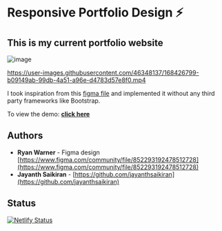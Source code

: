 # Responsive Portfolio Design ⚡️ 

## This is my current portfolio website

![image](https://user-images.githubusercontent.com/46348137/168426090-44bf00e6-b522-482a-a8d6-5929cf128be3.png)



https://user-images.githubusercontent.com/46348137/168426799-b09149ab-99db-4a51-a96e-d4783d57e8f0.mp4



I took inspiration from this [figma file](https://www.figma.com/community/file/852293192478512728) and implemented it without any third party frameworks like Bootstrap.

To view the demo: **[click here](https://jayanthsaikiran.com/)**

## Authors
- **Ryan Warner** - Figma design [https://www.figma.com/community/file/852293192478512728](https://www.figma.com/community/file/852293192478512728)
- **Jayanth Saikiran** - [https://github.com/jayanthsaikiran](https://github.com/jayanthsaikiran)

## Status
[![Netlify Status](https://api.netlify.com/api/v1/badges/e3c822df-e9f1-49ef-88d2-584eefbd0cd7/deploy-status)](https://app.netlify.com/sites/jayanthsaikiran/deploys)

